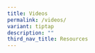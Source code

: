 ```yaml
---
title: Videos
permalink: /videos/
variant: tiptap
description: ""
third_nav_title: Resources
---
```

